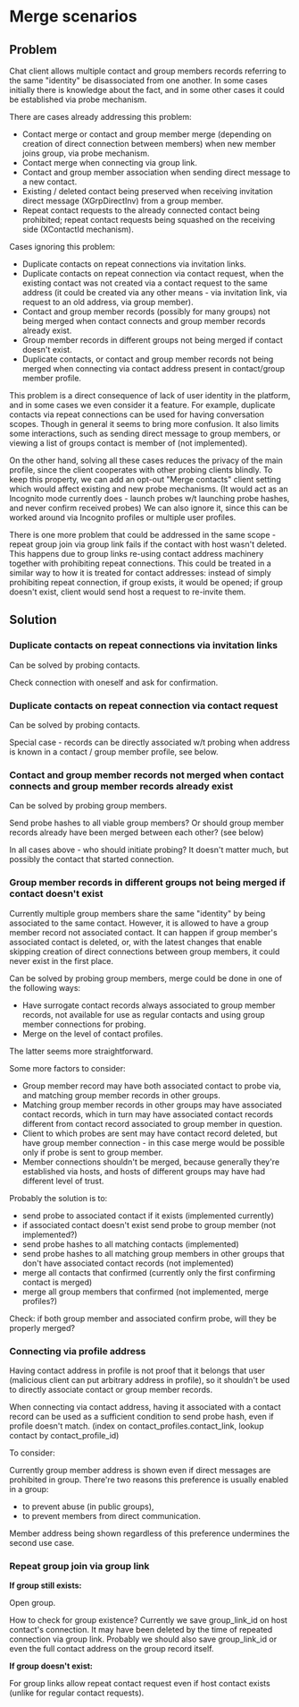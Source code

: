 # Merge scenarios

## Problem

Chat client allows multiple contact and group members records referring to the same "identity" be disassociated from one another. In some cases initially there is knowledge about the fact, and in some other cases it could be established via probe mechanism.

There are cases already addressing this problem:
- Contact merge or contact and group member merge (depending on creation of direct connection between members) when new member joins group, via probe mechanism.
- Contact merge when connecting via group link.
- Contact and group member association when sending direct message to a new contact.
- Existing / deleted contact being preserved when receiving invitation direct message (XGrpDirectInv) from a group member.
- Repeat contact requests to the already connected contact being prohibited; repeat contact requests being squashed on the receiving side (XContactId mechanism).

Cases ignoring this problem:
- Duplicate contacts on repeat connections via invitation links.
- Duplicate contacts on repeat connection via contact request, when the existing contact was not created via a contact request to the same address (it could be created via any other means - via invitation link, via request to an old address, via group member).
- Contact and group member records (possibly for many groups) not being merged when contact connects and group member records already exist.
- Group member records in different groups not being merged if contact doesn't exist.
- Duplicate contacts, or contact and group member records not being merged when connecting via contact address present in contact/group member profile.

This problem is a direct consequence of lack of user identity in the platform, and in some cases we even consider it a feature. For example, duplicate contacts via repeat connections can be used for having conversation scopes. Though in general it seems to bring more confusion. It also limits some interactions, such as sending direct message to group members, or viewing a list of groups contact is member of (not implemented).

On the other hand, solving all these cases reduces the privacy of the main profile, since the client cooperates with other probing clients blindly. To keep this property, we can add an opt-out "Merge contacts" client setting which would affect existing and new probe mechanisms. (It would act as an Incognito mode currently does - launch probes w/t launching probe hashes, and never confirm received probes) We can also ignore it, since this can be worked around via Incognito profiles or multiple user profiles.

There is one more problem that could be addressed in the same scope - repeat group join via group link fails if the contact with host wasn't deleted. This happens due to group links re-using contact address machinery together with prohibiting repeat connections. This could be treated in a similar way to how it is treated for contact addresses: instead of simply prohibiting repeat connection, if group exists, it would be opened; if group doesn't exist, client would send host a request to re-invite them.

## Solution

### Duplicate contacts on repeat connections via invitation links

Can be solved by probing contacts.

Check connection with oneself and ask for confirmation.

### Duplicate contacts on repeat connection via contact request

Can be solved by probing contacts.

Special case - records can be directly associated w/t probing when address is known in a contact / group member profile, see below.

### Contact and group member records not merged when contact connects and group member records already exist

Can be solved by probing group members.

Send probe hashes to all viable group members? Or should group member records already have been merged between each other? (see below)

In all cases above - who should initiate probing? It doesn't matter much, but possibly the contact that started connection.

### Group member records in different groups not being merged if contact doesn't exist

Currently multiple group members share the same "identity" by being associated to the same contact. However, it is allowed to have a group member record not associated contact. It can happen if group member's associated contact is deleted, or, with the latest changes that enable skipping creation of direct connections between group members, it could never exist in the first place.

Can be solved by probing group members, merge could be done in one of the following ways:
- Have surrogate contact records always associated to group member records, not available for use as regular contacts and using group member connections for probing.
- Merge on the level of contact profiles.

The latter seems more straightforward.

Some more factors to consider:
- Group member record may have both associated contact to probe via, and matching group member records in other groups.
- Matching group member records in other groups may have associated contact records, which in turn may have associated contact records different from contact record associated to group member in question.
- Client to which probes are sent may have contact record deleted, but have group member connection - in this case merge would be possible only if probe is sent to group member.
- Member connections shouldn't be merged, because generally they're established via hosts, and hosts of different groups may have had different level of trust.

Probably the solution is to:
- send probe to associated contact if it exists (implemented currently)
- if associated contact doesn't exist send probe to group member (not implemented?)
- send probe hashes to all matching contacts (implemented)
- send probe hashes to all matching group members in other groups that don't have associated contact records (not implemented)
- merge all contacts that confirmed (currently only the first confirming contact is merged)
- merge all group members that confirmed (not implemented, merge profiles?)

Check: if both group member and associated confirm probe, will they be properly merged?

### Connecting via profile address

Having contact address in profile is not proof that it belongs that user (malicious client can put arbitrary address in profile), so it shouldn't be used to directly associate contact or group member records.

When connecting via contact address, having it associated with a contact record can be used as a sufficient condition to send probe hash, even if profile doesn't match. (index on contact_profiles.contact_link, lookup contact by contact_profile_id)

To consider:

Currently group member address is shown even if direct messages are prohibited in group. There're two reasons this preference is usually enabled in a group:
- to prevent abuse (in public groups),
- to prevent members from direct communication.

Member address being shown regardless of this preference undermines the second use case.

### Repeat group join via group link

**If group still exists:**

Open group.

How to check for group existence? Currently we save group_link_id on host contact's connection. It may have been deleted by the time of repeated connection via group link. Probably we should also save group_link_id or even the full contact address on the group record itself.

**If group doesn't exist:**

For group links allow repeat contact request even if host contact exists (unlike for regular contact requests).
